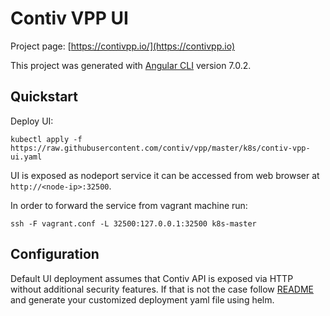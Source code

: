 # Contiv VPP UI

Project page: [https://contivpp.io/](https://contivpp.io)

This project was generated with [Angular CLI](https://github.com/angular/angular-cli) version 7.0.2.

## Quickstart

Deploy UI:
```
kubectl apply -f https://raw.githubusercontent.com/contiv/vpp/master/k8s/contiv-vpp-ui.yaml
```

UI is exposed as nodeport service it can be accessed from web browser at `http://<node-ip>:32500`.

In order to forward the service from vagrant machine run:

```
ssh -F vagrant.conf -L 32500:127.0.0.1:32500 k8s-master
```

## Configuration

Default UI deployment assumes that Contiv API is exposed via HTTP without additional security features.
If that is not the case follow [README](../k8s/contiv-vpp-ui/README.md) and generate your customized
deployment yaml file using helm.
